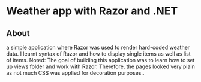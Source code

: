 # Weather app with Razor and .NET

## About
a simple application where Razor was used to render hard-coded weather
data. I learnt syntax of Razor and how to display single items
as well as list of items. Noted: The goal of building this
application was to learn how to set up views folder and work with
Razor. Therefore, the pages looked very plain as not much CSS
was applied for decoration purposes..